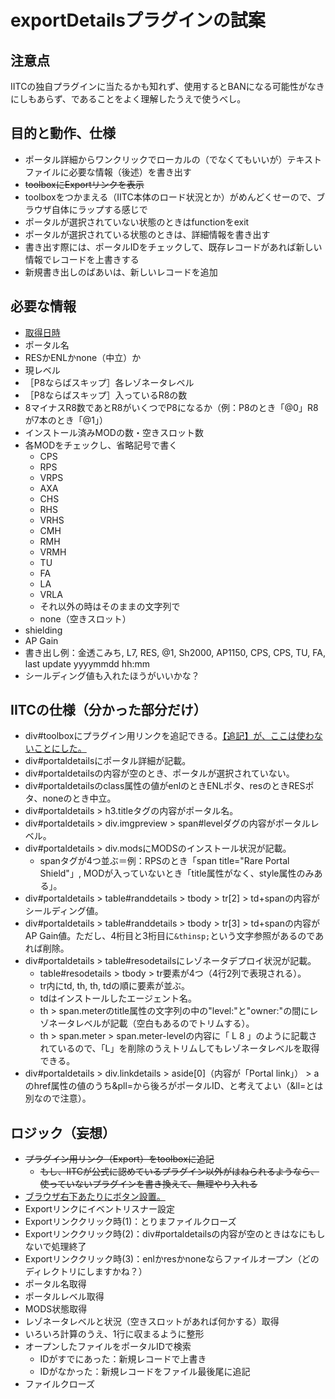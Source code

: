 # exportDetailsプラグインの試案

## 注意点
IITCの独自プラグインに当たるかも知れず、使用するとBANになる可能性がなきにしもあらず、であることをよく理解したうえで使うべし。

## 目的と動作、仕様
- ポータル詳細からワンクリックでローカルの（でなくてもいいが）テキストファイルに必要な情報（後述）を書き出す
- <del>toolboxにExportリンクを表示</del>
- toolboxをつかまえる（IITC本体のロード状況とか）がめんどくせーので、ブラウザ自体にラップする感じで
- ポータルが選択されていない状態のときはfunctionをexit
- ポータルが選択されている状態のときは、詳細情報を書き出す
- 書き出す際には、ポータルIDをチェックして、既存レコードがあれば新しい情報でレコードを上書きする
- 新規書き出しのばあいは、新しいレコードを追加

## 必要な情報
- <ins>取得日時</ins>
- ポータル名
- RESかENLかnone（中立）か
- 現レベル
- ［P8ならばスキップ］各レゾネータレベル
- ［P8ならばスキップ］入っているR8の数
- 8マイナスR8数であとR8がいくつでP8になるか（例：P8のとき「@0」R8が7本のとき「@1」）
- インストール済みMODの数・空きスロット数
- 各MODをチェックし、省略記号で書く
    - CPS
    - RPS
    - VRPS
    - AXA
    - CHS
    - RHS
    - VRHS
    - CMH
    - RMH
    - VRMH
    - TU
    - FA
    - LA
    - VRLA
    - それ以外の時はそのままの文字列で
    - none（空きスロット）
- shielding
- AP Gain
- 書き出し例：金透こみち, L7, RES, @1, Sh2000, AP1150, CPS, CPS, TU, FA, last update yyyymmdd hh:mm
- シールディング値も入れたほうがいいかな？

## IITCの仕様（分かった部分だけ）
- div#toolboxにプラグイン用リンクを追記できる。<ins>【追記】が、ここは使わないことにした。</ins>
- div#portaldetailsにポータル詳細が記載。
- div#portaldetailsの内容が空のとき、ポータルが選択されていない。
- div#portaldetailsのclass属性の値がenlのときENLポタ、resのときRESポタ、noneのとき中立。
- div#portaldetails > h3.titleタグの内容がポータル名。
- div#portaldetails > div.imgpreview > span#levelダグの内容がポータルレベル。
- div#portaldetails > div.modsにMODSのインストール状況が記載。
    - spanタグが4つ並ぶ＝例：RPSのとき「span title="Rare Portal Shield"」, MODが入っていないとき「title属性がなく、style属性のみある」。
- div#portaldetails > table#randdetails > tbody > tr[2] > td+spanの内容がシールディング値。
- div#portaldetails > table#randdetails > tbody > tr[3] > td+spanの内容がAP Gain値。ただし、4桁目と3桁目に`&thinsp;`という文字参照があるのであれば削除。
- div#portaldetails > table#resodetailsにレゾネータデプロイ状況が記載。
    - table#resodetails > tbody > tr要素が4つ（4行2列で表現される）。
    - tr内にtd, th, th, tdの順に要素が並ぶ。
    - tdはインストールしたエージェント名。
    - th > span.meterのtitle属性の文字列の中の"level:"と"owner:"の間にレゾネータレベルが記載（空白もあるのでトリムする）。
    - th > span.meter > span.meter-levelの内容に「 L 8 」のように記載されているので、「L」を削除のうえトリムしてもレゾネータレベルを取得できる。
- div#portaldetails > div.linkdetails > aside[0]（内容が「Portal link」） > aのhref属性の値のうち&pll=から後ろがポータルID、と考えてよい（&ll=とは別なので注意）。

## ロジック（妄想）
- <del>プラグイン用リンク（Export）をtoolboxに追記</del>
    - <del>もし、IITCが公式に認めているプラグイン以外がはねられるようなら、使っていないプラグインを書き換えて、無理やり入れる</del>
- <ins>ブラウザ右下あたりにボタン設置。</ins>
- Exportリンクにイベントリスナー設定
- Exportリンククリック時(1)：とりまファイルクローズ
- Exportリンククリック時(2)：div#portaldetailsの内容が空のときはなにもしないで処理終了
- Exportリンククリック時(3)：enlかresかnoneならファイルオープン（どのディレクトリにしますかね？）
- ポータル名取得
- ポータルレベル取得
- MODS状態取得
- レゾネータレベルと状況（空きスロットがあれば何かする）取得
- いろいろ計算のうえ、1行に収まるように整形
- オープンしたファイルをポータルIDで検索
    - IDがすでにあった：新規レコードで上書き
    - IDがなかった：新規レコードをファイル最後尾に追記
- ファイルクローズ

